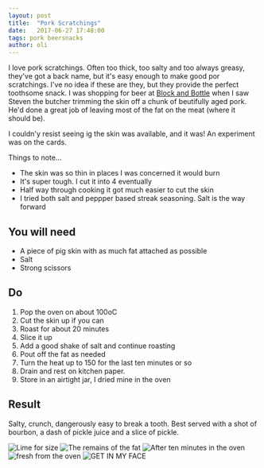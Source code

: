 ```yaml
---
layout: post
title:  "Pork Scratchings"
date:   2017-06-27 17:48:00
tags: pork beersnacks
author: oli
---
```


I love pork scratchings.  Often too thick, too salty and too always greasy, they've got a back name, but it's easy enough to make good por scratchings.  I've no idea if these are they, but they provide the perfect toothsome snack.  I was shopping for beer at [Block and Bottle](http://www.blocknbottle.co.uk/) when I saw Steven the butcher trimming the skin off a chunk of beutifully aged pork.  He'd done a great job of leaving most of the fat on the meat (where it should be).

I couldn'y resist seeing ig the skin was available, and it was!  An experiment was on the cards.

Things to note...

* The skin was so thin in places I was concerned it would burn
* It's super tough.  I cut it into 4 eventually
* Half way through cooking it got much easier to cut the skin
* I tried both salt and peppper based streak seasoning.  Salt is the way forward

## You will need


* A piece of pig skin with as much fat attached as possible
* Salt
* Strong scissors

## Do

1. Pop the oven on about 100oC
2. Cut the skin up if you can
3. Roast for about 20 minutes
4. Slice it up
5. Add a good shake of salt and continue roasting
6. Pout off the fat as needed
7. Turn the heat up to 150 for the last ten minutes or so
8. Drain and rest on kitchen paper.
9. Store in an airtight jar, I dried mine in the oven
 

## Result

Salty, crunch, dangerously easy to break a tooth.  Best served with a shot of bourbon, a dash of pickle juice and a slice of pickle.  

![Lime for size](/images/blog/pork-scratchings/pork-scratchings-00.jpg)
![The remains of the fat](/images/blog/pork-scratchings/pork-scratchings-01.jpg)
![After ten minutes in the oven](/images/blog/pork-scratchings/pork-scratchings-02.jpg)
![fresh from the oven](/images/blog/pork-scratchings/pork-scratchings-03.jpg)
![GET IN MY FACE](/images/blog/pork-scratchings/pork-scratchings-04.jpg)

